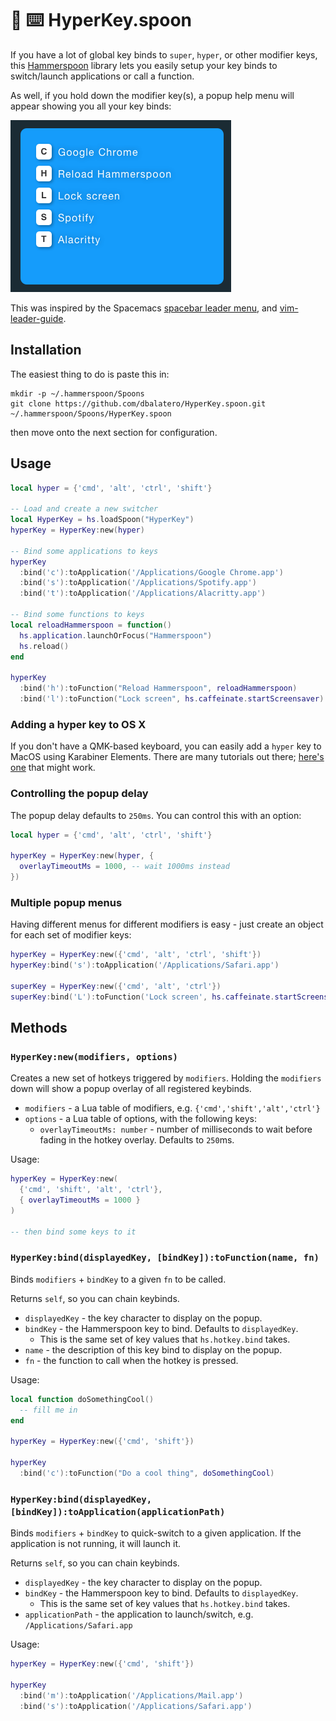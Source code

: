 # 🌌 ⌨️ HyperKey.spoon

If you have a lot of global key binds to `super`, `hyper`, or other modifier
keys, this [Hammerspoon](https://www.hammerspoon.org/docs/index.html) library lets you easily setup your key binds to switch/launch
applications or call a function.

As well, if you hold down the modifier key(s), a popup help menu will appear
showing you all your key binds:

<img src="https://github.com/dbalatero/HyperKey.spoon/raw/master/images/screenshot.png" />

This was inspired by the Spacemacs [spacebar leader menu](https://www.spacemacs.org/doc/QUICK_START.html#the-leader-keys), and [vim-leader-guide](https://github.com/hecal3/vim-leader-guide).

## Installation

The easiest thing to do is paste this in:

```
mkdir -p ~/.hammerspoon/Spoons
git clone https://github.com/dbalatero/HyperKey.spoon.git ~/.hammerspoon/Spoons/HyperKey.spoon
```

then move onto the next section for configuration.

## Usage

```lua
local hyper = {'cmd', 'alt', 'ctrl', 'shift'}

-- Load and create a new switcher
local HyperKey = hs.loadSpoon("HyperKey")
hyperKey = HyperKey:new(hyper)

-- Bind some applications to keys
hyperKey
  :bind('c'):toApplication('/Applications/Google Chrome.app')
  :bind('s'):toApplication('/Applications/Spotify.app')
  :bind('t'):toApplication('/Applications/Alacritty.app')

-- Bind some functions to keys
local reloadHammerspoon = function()
  hs.application.launchOrFocus("Hammerspoon")
  hs.reload()
end

hyperKey
  :bind('h'):toFunction("Reload Hammerspoon", reloadHammerspoon)
  :bind('l'):toFunction("Lock screen", hs.caffeinate.startScreensaver)
```

### Adding a hyper key to OS X

If you don't have a QMK-based keyboard, you can easily add a `hyper` key to
MacOS using Karabiner Elements. There are many tutorials out there; [here's
one](https://brettterpstra.com/2017/06/15/a-hyper-key-with-karabiner-elements-full-instructions/#:~:text=Karabiner%20Elements%20should%20immediately%20detect,%E2%8C%98%E2%87%A7%E2%8C%A5%E2%8C%83X%20)
that might work.

### Controlling the popup delay

The popup delay defaults to `250ms`. You can control this with an option:

```lua
local hyper = {'cmd', 'alt', 'ctrl', 'shift'}

hyperKey = HyperKey:new(hyper, {
  overlayTimeoutMs = 1000, -- wait 1000ms instead
})
```

### Multiple popup menus

Having different menus for different modifiers is easy - just create an object for each set of modifier keys:

```lua
hyperKey = HyperKey:new({'cmd', 'alt', 'ctrl', 'shift'})
hyperKey:bind('s'):toApplication('/Applications/Safari.app')

superKey = HyperKey:new({'cmd', 'alt', 'ctrl'})
superKey:bind('L'):toFunction('Lock screen', hs.caffeinate.startScreensaver)
```

## Methods

### `HyperKey:new(modifiers, options)`

Creates a new set of hotkeys triggered by `modifiers`. Holding the `modifiers`
down will show a popup overlay of all registered keybinds.

* `modifiers` - a Lua table of modifiers, e.g. `{'cmd','shift','alt','ctrl'}`
* `options` - a Lua table of options, with the following keys:
  * `overlayTimeoutMs: number` - number of milliseconds to wait before fading in the hotkey overlay. Defaults to `250`ms.

Usage:

```lua
hyperKey = HyperKey:new(
  {'cmd', 'shift', 'alt', 'ctrl'},
  { overlayTimeoutMs = 1000 }
)

-- then bind some keys to it
```

### `HyperKey:bind(displayedKey, [bindKey]):toFunction(name, fn)`

Binds `modifiers` + `bindKey` to a given `fn` to be called.

Returns `self`, so you can chain keybinds.

* `displayedKey` - the key character to display on the popup.
* `bindKey` - the Hammerspoon key to bind. Defaults to `displayedKey`.
  * This is the same set of key values that `hs.hotkey.bind` takes.
* `name` - the description of this key bind to display on the popup.
* `fn` - the function to call when the hotkey is pressed.

Usage:

```lua
local function doSomethingCool()
  -- fill me in
end

hyperKey = HyperKey:new({'cmd', 'shift'})

hyperKey
  :bind('c'):toFunction("Do a cool thing", doSomethingCool)
```

### `HyperKey:bind(displayedKey, [bindKey]):toApplication(applicationPath)`

Binds `modifiers` + `bindKey` to quick-switch to a given application. If the application is not running, it will launch it.

Returns `self`, so you can chain keybinds.

* `displayedKey` - the key character to display on the popup.
* `bindKey` - the Hammerspoon key to bind. Defaults to `displayedKey`.
  * This is the same set of key values that `hs.hotkey.bind` takes.
* `applicationPath` - the application to launch/switch, e.g. `/Applications/Safari.app`

Usage:

```lua
hyperKey = HyperKey:new({'cmd', 'shift'})

hyperKey
  :bind('m'):toApplication('/Applications/Mail.app')
  :bind('s'):toApplication('/Applications/Safari.app')
```
